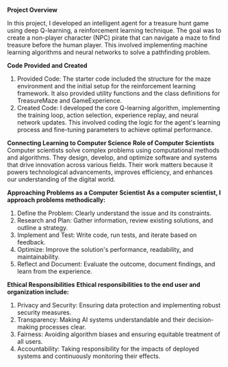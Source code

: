 **Project Overview**

In this project, I developed an intelligent agent for a treasure hunt game using deep Q-learning, a reinforcement learning technique. The goal was to create a non-player character (NPC) pirate that can navigate a maze to find treasure before the human player. This involved implementing machine learning algorithms and neural networks to solve a pathfinding problem.

**Code Provided and Created**
1. Provided Code: The starter code included the structure for the maze environment and the initial setup for the reinforcement learning framework. It also provided utility functions and the class definitions for TreasureMaze and GameExperience.
2. Created Code: I developed the core Q-learning algorithm, implementing the training loop, action selection, experience replay, and neural network updates. This involved coding the logic for the agent's learning process and fine-tuning parameters to achieve optimal performance.

**Connecting Learning to Computer Science**
**Role of Computer Scientists**
Computer scientists solve complex problems using computational methods and algorithms. They design, develop, and optimize software and systems that drive innovation across various fields. Their work matters because it powers technological advancements, improves efficiency, and enhances our understanding of the digital world.

**Approaching Problems as a Computer Scientist**
**As a computer scientist, I approach problems methodically:**
1.	Define the Problem: Clearly understand the issue and its constraints.
2.	Research and Plan: Gather information, review existing solutions, and outline a strategy.
3.	Implement and Test: Write code, run tests, and iterate based on feedback.
4.	Optimize: Improve the solution's performance, readability, and maintainability.
5.	Reflect and Document: Evaluate the outcome, document findings, and learn from the experience.

**Ethical Responsibilities**
**Ethical responsibilities to the end user and organization include:**
1. Privacy and Security: Ensuring data protection and implementing robust security measures.
2. Transparency: Making AI systems understandable and their decision-making processes clear.
3. Fairness: Avoiding algorithm biases and ensuring equitable treatment of all users.
4. Accountability: Taking responsibility for the impacts of deployed systems and continuously monitoring their effects.
